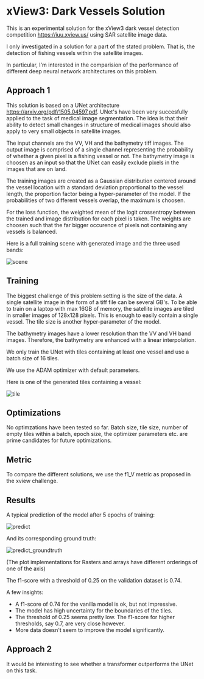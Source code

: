 xView3: Dark Vessels Solution 
=============================

This is an experimental solution for the xView3 dark vessel detection
competition https://iuu.xview.us/ using SAR satellite image data.

I only investigated in a solution for a part of the stated problem. That is,
the detection of fishing vessels within the satellite images.

In particular, I'm interested in the comparision of the performance of
different deep neural network architectures on this problem.

Approach 1
---------

This solution is based on a UNet architecture https://arxiv.org/pdf/1505.04597.pdf. 
UNet's have been very succesfully applied to the task of
medical image segmentation. The idea is that their ability to detect small
changes in structure of medical images should also apply to very small objects
in satellite images.

The input channels are the VV, VH and the bathymetry tiff images. The output
image is comprised of a single channel representing the probability of whether
a given pixel is a fishing vessel or not. The bathymetry image is choosen as
an input so that the UNet can easily exclude pixels in the images that are
on land.

The training images are created as a Gaussian distribution centered around
the vessel location with a standard deviation proportional to the vessel
length, the proportion factor being a hyper-parameter of the model. If the
probabilities of two different vessels overlap, the maximum is choosen.

For the loss function, the weighted mean of the logit crossentropy between the
trained and image distribution for each pixel is taken. The weights are choosen
such that the far bigger occurence of pixels not containing any vessels is
balanced.

Here is a full training scene with generated image and the three used bands:

![scene](https://github.com/drsk0/xview/assets/827698/45e2358b-8a7d-49a3-9b7a-8024dc660f24)

Training
--------

The biggest challenge of this problem setting is the size of the data. A single
satellite image in the form of a tiff file can be several GB's. To be able to
train on a laptop with max 16GB of memory, the satellite images are tiled in
smaller images of 128x128 pixels. This is enough to easily contain a single
vessel. The tile size is another hyper-parameter of the model. 

The bathymetry images have a lower resolution than the VV and VH band images.
Therefore, the bathymetry are enhanced with a linear interpolation.

We only train the UNet with tiles containing at least one vessel and use a
batch size of 16 tiles.

We use the ADAM optimizer with default parameters.

Here is one of the generated tiles containing a vessel:

![tile](https://github.com/drsk0/xview/assets/827698/b8743414-416c-47bb-850b-9680ed09029c)

Optimizations
-------------

No optimzations have been tested so far. Batch size, tile size, number of
empty tiles within a batch, epoch size, the optimizer parameters etc. are prime
candidates for future optimizations.


Metric
------

To compare the different solutions, we use the f1_V metric as proposed in the
xview challenge.

Results
-------
A typical prediction of the model after 5 epochs of training:

![predict](https://github.com/drsk0/xview/assets/827698/f710e420-934d-412c-af08-ad736e0d4683)

And its corresponding ground truth: 

![predict_groundtruth](https://github.com/drsk0/xview/assets/827698/a01f29c6-fdad-4ef7-a625-197e06b26109)

(The plot implementations for Rasters and arrays have different orderings of one
of the axis)

The f1-score with a threshold of 0.25 on the validation dataset is 0.74.

A few insights:

  - A f1-score of 0.74 for the vanilla model is ok, but not impressive.
  - The model has high uncertainty for the boundaries of the tiles.
  - The threshold of 0.25 seems pretty low. The f1-score for higher thresholds, say 0.7, are very close however.
  - More data doesn't seem to improve the model significantly.


Approach 2
----------

It would be interesting to see whether a transformer outperforms the UNet on
this task.